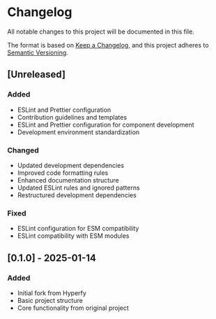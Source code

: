 # Changelog

All notable changes to this project will be documented in this file.

The format is based on [Keep a Changelog](https://keepachangelog.com/en/1.0.0/),
and this project adheres to [Semantic Versioning](https://semver.org/spec/v2.0.0.html).

## [Unreleased]

### Added
- ESLint and Prettier configuration
- Contribution guidelines and templates
- ESLint and Prettier configuration for component development
- Development environment standardization

### Changed
- Updated development dependencies
- Improved code formatting rules
- Enhanced documentation structure
- Updated ESLint rules and ignored patterns
- Restructured development dependencies

### Fixed
- ESLint configuration for ESM compatibility
- ESLint compatibility with ESM modules

## [0.1.0] - 2025-01-14

### Added
- Initial fork from Hyperfy
- Basic project structure
- Core functionality from original project
